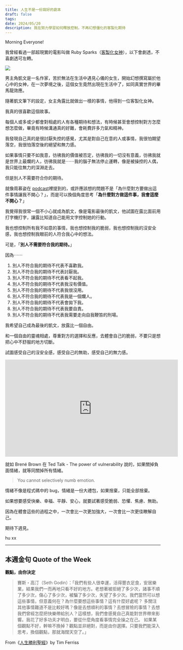 ```yaml
---
title: 人生不是一份寫好的劇本
draft: false
tags: 
date: 2024/05/20
description: 我在努力學習如何釋放控制，不再幻想僵化的客製化期待
---
```

Morning Everyone!

我曾經看過一部超現實的電影叫做 Ruby Sparks（[​客製化女神​](http://app2.atmovies.com.tw/film/frus31839492/)），以下會劇透，不喜劇透可左轉。

![](https://embed.filekitcdn.com/e/ksfmZyekLTdfFs9AYEjbFq/6tckzXTBqcQLVidLfhsNAD)

男主角凱文是一名作家，苦於無法在生活中遇見心儀的女生，開始幻想撰寫屬於他心中的女神，在一次夢境之後，這個女生竟然出現在生活中了，如同真實世界的畢馬龍效應。

隨著凱文筆下的設定，女主角露比就做出一樣的事情，他得到一位客製化女神。

我真的很喜歡這個故事。

每個人或多或少都會對相處的人有各種期待和想法，有時候甚至會想控制對方怎麼想怎麼做，畢竟有時候溝通真的好難，會耗費許多力氣和精神。

我發現自己真的是很討厭失控的感覺，尤其是對自己在意的人或事情，我很怕期望落空，我很怕落空後的絕望和無力感。

如果事情只要不如我意，彷彿我的價值被否定，彷彿我的一切沒有意義，彷彿我就是世界上最爛的人，彷彿我就是⋯⋯我的腦子無法停止運轉，像是被操控的人偶，我只能往無力的深淵走去。

但是別人不需要符合你的期待。

就像周慕姿在 [​podcast​](https://open.spotify.com/episode/0JbEc7Bk6xRzGW0uZiBtd0?si=a96a2153e7744a75) 裡提到的，或許應該想的問題不是「為什麼對方要做出這件事情讓我不開心？」，而是可以換個角度思考「**為什麼對方做這件事，我會這麼不開心？**」

我覺得我很常一個不小心就成為凱文，像是電影最後的凱文，他試圖在露比面前用打字機打字，讓露比知道自己能用文字控制她的行動。

我也想控制所有我不如意的事情，我也想控制我的脆弱，我也想控制我的沒安全感，我也想控制我眼前的人符合我心中的想法。

可是，「**別人不需要符合我的期待。**」

因為⋯⋯

1. 別人不符合我的期待不代表不喜歡我。
2. 別人不符合我的期待不代表討厭我。
3. 別人不符合我的期待不代表看不起我。
4. 別人不符合我的期待不代表我沒有價值。
5. 別人不符合我的期待不代表我很沒用。
6. 別人不符合我的期待不代表我是一個爛人。
7. 別人不符合我的期待不代表會拋下我。
8. 別人不符合我的期待不代表我要自責。
9. 別人不符合我的期待不代表我需要走向自我鞭笞的刑場。

我希望自己成為最後的凱文，放露比一個自由。

和一個自由的靈魂相處，尊重對方的選擇和反應，去體會自己的脆弱，不要只是想把心中不舒服的地方切斷。

試圖感受自己的沒安全感，感受自己的無助，感受自己的無力感。

<iframe width="560" height="315" src="https://www.youtube.com/embed/iCvmsMzlF7o?si=2VgLhYV7I1CkjG0W&amp;start=948" title="YouTube video player" frameborder="0" allow="accelerometer; autoplay; clipboard-write; encrypted-media; gyroscope; picture-in-picture; web-share" referrerpolicy="strict-origin-when-cross-origin" allowfullscreen></iframe>

就如 Brené Brown 在 Ted Talk - The power of vulnerability 說的，如果關掉負面情緒，就等同關掉所有情緒。

> You cannot selectively numb emotion.

情緒不像是程式碼中的 bug，情緒是一份大禮包，如果捨棄，只能全部捨棄。

如果想要感受快樂、幸福、平靜、安心，就要試著感受脆弱、恐懼、焦慮、無助。

因為在體會這些的過程之中，一次會比一次更加強大，一次會比一次更佳瞭解自己。

期待下週見。

hu xx

---

## **本週金句 Quote of the Week**

**觀點，由你決定**

> 賽斯・高汀（Seth Godin）：「我們有些人很幸運，活得豐衣足食，安居樂業，結果我們一而再地只看不好的地方。老想著被拒絕了多少次，諸事不順了多少次，傷心了多少次，被騙了多少次，失望了多少次。我們當然可以想這些事情，但意義何在？為什麼要想這些事情？這有什麼好處呢？ 多關注其他事情難道不是比較好嗎？像是去想順利的事情？去想冒險的事情？去想我們曾經怎麼把快樂帶給別人？這樣想，我們會感覺自己真能對世界帶來影響。我花了好多功夫才明白，要從什麼角度看事情完全操之在己。 如果某個觀點不好，幹嘛不換掉？觀點並非絕對，而是由你選擇。只要我們能深入思考，換個觀點，那就海闊天空了。」

From《[​人生勝利聖經​](https://r10.to/hUrkEB)》by Tim Ferriss